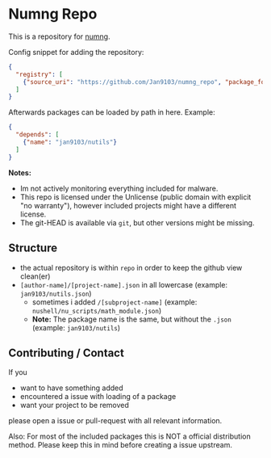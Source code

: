 # Numng Repo

This is a repository for [numng](https://github.com/Jan9103/numng).

Config snippet for adding the repository:

```json
{
  "registry": [
    {"source_uri": "https://github.com/Jan9103/numng_repo", "package_format": "numng", "path_offset": "repo"}
  ]
}
```

Afterwards packages can be loaded by path in here. Example:

```json
{
  "depends": [
    {"name": "jan9103/nutils"}
  ]
}
```

**Notes:**
* Im not actively monitoring everything included for malware.
* This repo is licensed under the Unlicense (public domain with explicit "no warranty"), however included projects might have a different license.
* The git-HEAD is available via `git`, but other versions might be missing.


## Structure

* the actual repository is within `repo` in order to keep the github view clean(er)
* `[author-name]/[project-name].json` in all lowercase (example: `jan9103/nutils.json`)
  * sometimes i added `/[subproject-name]` (example: `nushell/nu_scripts/math_module.json`)
  * **Note:** The package name is the same, but without the `.json` (example: `jan9103/nutils`)


## Contributing / Contact

If you

* want to have something added
* encountered a issue with loading of a package
* want your project to be removed

please open a issue or pull-request with all relevant information.

Also: For most of the included packages this is NOT a official distribution method.
Please keep this in mind before creating a issue upstream.
